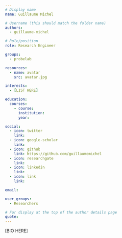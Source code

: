 ```yaml
---
# Display name
name: Guillaume Michel

# Username (this should match the folder name)
authors:
  - guillaume-michel

# Role/position
role: Research Engineer

groups:
  - probelab

resources:
  - name: avatar
    src: avatar.jpg

interests:
  - [LIST HERE]

education:
  courses:
    - course: 
      institution: 
      year: 

social:
  - icon: twitter
    link:
  - icon: google-scholar
    link: 
  - icon: github
    link: https://github.com/guillaumemichel
  - icon: researchgate
    link: 
  - icon: linkedin
    link:
  - icon: link
    link: 

email:

user_groups:
  - Researchers

# For display at the top of the author details page
quote:
---
```


[BIO HERE]
